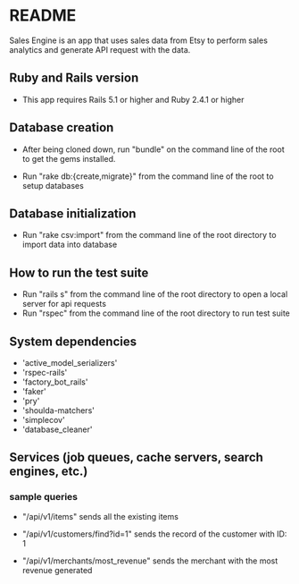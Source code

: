 # README

Sales Engine is an app that uses sales data from Etsy to perform sales analytics and generate API request with the data.

## Ruby and Rails version

* This app requires Rails 5.1 or higher and Ruby 2.4.1 or higher

## Database creation

* After being cloned down, run "bundle" on the command line of the root to get the gems installed.

* Run "rake db:{create,migrate}" from the command line of the root to setup databases

## Database initialization

* Run "rake csv:import" from the command line of the root directory to import data into database

## How to run the test suite
* Run "rails s" from the command line of the root directory to open a local server for api requests
* Run "rspec" from the command line of the root directory to run test suite

## System dependencies

* 'active_model_serializers'
* 'rspec-rails'
* 'factory_bot_rails'
* 'faker'
* 'pry'
* 'shoulda-matchers'
* 'simplecov'
* 'database_cleaner'

## Services (job queues, cache servers, search engines, etc.)

### sample queries

* "/api/v1/items" sends all the existing items

* "/api/v1/customers/find?id=1" sends the record of the customer with ID: 1

* "/api/v1/merchants/most_revenue" sends the merchant with the most revenue generated
